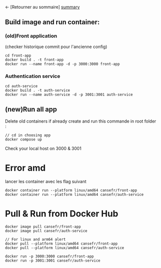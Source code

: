 ← [Retourner au sommaire] [summary]

## Build image and run container:

### (old)Front application 
(checker historique commit pour l'ancienne config)

```
cd front-app
docker build . -t front-app
docker run --name front-app -d -p 3000:3000 front-app
```

### Authentication service 

```
cd auth-service
docker build . -t auth-service
docker run --name auth-service -d -p 3001:3001 auth-service
```


## (new)Run all app


Delete old containers if already create and run this commande in root folder :
```
// cd in choosing app
docker compose up
```

Check your local host on 3000 & 3001 


# Error amd

lancer les container avec les flag suivant 
```
docker container run --platform linux/amd64 cansefr/front-app
docker container run --platform linux/amd64 cansefr/auth-service
```


# Pull & Run from Docker Hub

```
docker image pull cansefr/front-app
docker image pull cansefr/auth-service

// For linux and arm64 alert
docker pull --platform linux/amd64 cansefr/front-app
docker pull --platform linux/amd64 cansefr/auth-service

docker run -p 3000:3000 cansefr/front-app
docker run -p 3001:3001 cansefr/auth-service
```

[summary]: ../README.md
